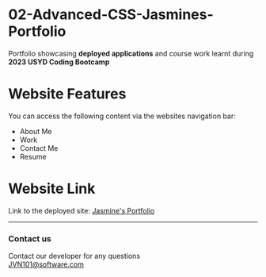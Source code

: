 # 02-Advanced-CSS-Jasmines-Portfolio
Portfolio showcasing **deployed applications** and course work learnt during **2023 USYD Coding Bootcamp**


# Website Features
You can access the following content via the websites navigation bar:
 * About Me <br />
 * Work <br />
 * Contact Me <br />
 * Resume <br />

# Website Link

 Link to the deployed site:
 [Jasmine's Portfolio](https://jvn101.github.io/02-Advanced-CSS-Jasmines-Portfolio/)

***
### Contact us
Contact our developer for any questions <br />
<JVN101@software.com>


